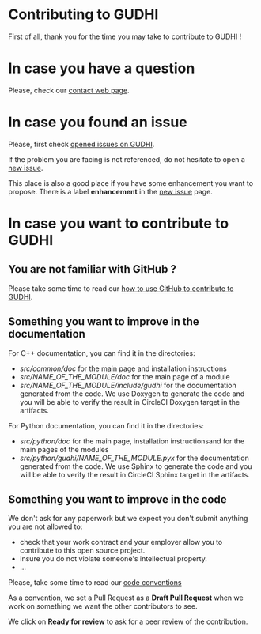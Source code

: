 # Contributing to GUDHI

First of all, thank you for the time you may take to contribute to GUDHI !

# In case you have a question

Please, check our [contact web page](https://gudhi.inria.fr/contact/).

# In case you found an issue

Please, first check [opened issues on GUDHI](https://github.com/GUDHI/gudhi-devel/issues).

If the problem you are facing is not referenced, do not hesitate to open a [new issue](https://github.com/GUDHI/gudhi-devel/issues/new).

This place is also a good place if you have some enhancement you want to propose.
There is a label **enhancement** in the [new issue](https://github.com/GUDHI/gudhi-devel/issues/new) page.

# In case you want to contribute to GUDHI

## You are not familiar with GitHub ?

Please take some time to read our [how to use GitHub to contribute to GUDHI](how_to_use_github_to_contribute_to_gudhi.md).

## Something you want to improve in the documentation

For C++ documentation, you can find it in the directories:
* *src/common/doc* for the main page and installation instructions
* *src/NAME_OF_THE_MODULE/doc* for the main page of a module
* *src/NAME_OF_THE_MODULE/include/gudhi* for the documentation generated from the code.
We use Doxygen to generate the code and you will be able to verify the result in CircleCI Doxygen target in the artifacts.

For Python documentation, you can find it in the directories:
* *src/python/doc* for the main page, installation instructionsand for the main pages of the modules
* *src/python/gudhi/NAME_OF_THE_MODULE.pyx* for the documentation generated from the code.
We use Sphinx to generate the code and you will be able to verify the result in CircleCI Sphinx target in the artifacts.

## Something you want to improve in the code

We don't ask for any paperwork but we expect you don't submit anything you are not allowed to:
* check that your work contract and your employer allow you to contribute to this open source project.
* insure you do not violate someone's intellectual property.
* ...

Please, take some time to read our [code conventions](code_conventions.md)

As a convention, we set a Pull Request as a **Draft Pull Request** when we work on something we want the other contributors to see.

We click on **Ready for review** to ask for a peer review of the contribution.
